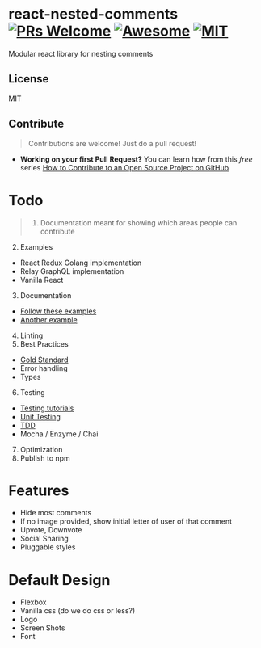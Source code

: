 # react-nested-comments [![PRs Welcome](https://img.shields.io/badge/PRs-welcome-brightgreen.svg?style=flat-square)](http://makeapullrequest.com) [![Awesome](https://cdn.rawgit.com/sindresorhus/awesome/d7305f38d29fed78fa85652e3a63e154dd8e8829/media/badge.svg)](https://github.com/sindresorhus/awesome) [![MIT](https://img.shields.io/github/license/mashape/apistatus.svg)](https://opensource.org/licenses/MIT)
Modular react library for nesting comments

## License

MIT

## Contribute

> Contributions are welcome! Just do a pull request!
  - **Working on your first Pull Request?** You can learn how from this *free* series [How to Contribute to an Open Source Project on GitHub](https://egghead.io/series/how-to-contribute-to-an-open-source-project-on-github)

# Todo
>1. Documentation meant for showing which areas people can contribute
2. Examples
  - React Redux Golang implementation
  - Relay GraphQL implementation
  - Vanilla React
3. Documentation
  - [Follow these examples](https://github.com/matiassingers/awesome-readme)
  - [Another example](https://github.com/sindresorhus/pageres)
4. Linting
5. Best Practices
  - [Gold Standard](https://github.com/webcomponents/gold-standard/wiki)
  - Error handling
  - Types
6. Testing
  - [Testing tutorials](https://github.com/enaqx/awesome-react#testing)
  - [Unit Testing](https://www.codementor.io/reactjs/tutorial/redux-unit-test-mocha-mocking)
  - [TDD](http://www.theodo.fr/blog/2016/03/getting-started-with-react-redux-and-immutable-a-test-driven-tutorial-part-1/)
  - Mocha / Enzyme / Chai
7. Optimization
8. Publish to npm

# Features
- Hide most comments
- If no image provided, show initial letter of user of that comment
- Upvote, Downvote
- Social Sharing
- Pluggable styles

# Default Design
- Flexbox
- Vanilla css (do we do css or less?)
- Logo
- Screen Shots
- Font

